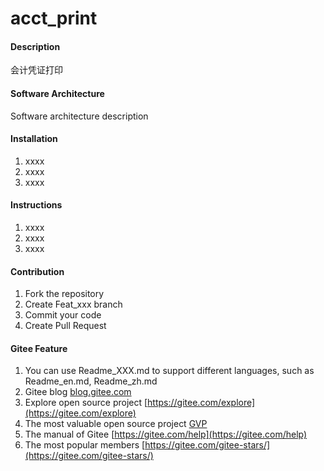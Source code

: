 # acct_print

#### Description
会计凭证打印

#### Software Architecture
Software architecture description

#### Installation

1. xxxx
2. xxxx
3. xxxx

#### Instructions

1. xxxx
2. xxxx
3. xxxx

#### Contribution

1. Fork the repository
2. Create Feat_xxx branch
3. Commit your code
4. Create Pull Request


#### Gitee Feature

1. You can use Readme\_XXX.md to support different languages, such as Readme\_en.md, Readme\_zh.md
2. Gitee blog [blog.gitee.com](https://blog.gitee.com)
3. Explore open source project [https://gitee.com/explore](https://gitee.com/explore)
4. The most valuable open source project [GVP](https://gitee.com/gvp)
5. The manual of Gitee [https://gitee.com/help](https://gitee.com/help)
6. The most popular members  [https://gitee.com/gitee-stars/](https://gitee.com/gitee-stars/)